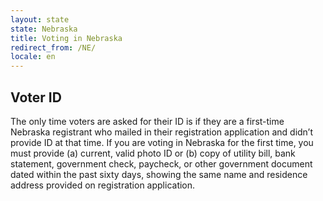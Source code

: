 ```yaml
---
layout: state
state: Nebraska
title: Voting in Nebraska
redirect_from: /NE/
locale: en
---
```


## Voter ID

The only time voters are asked for their ID is if they are a first-time Nebraska registrant who mailed in their registration application and didn’t provide ID at that time. If you are voting in Nebraska for the first time, you must provide (a) current, valid photo ID or (b) copy of utility bill, bank statement, government check, paycheck, or other government document dated within the past sixty days, showing the same name and residence address provided on registration application.
